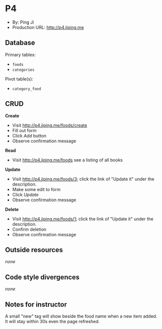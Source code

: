 # P4
+ By: Ping Ji
+ Production URL: <http://p4.jiping.me>

## Database

Primary tables:
  + `foods`
  + `categories`
  
Pivot table(s):
  + `category_food`


## CRUD

__Create__
  + Visit <http://p4.jiping.me/foods/create>
  + Fill out form
  + Click *Add* button
  + Observe confirmation message
  
__Read__
  + Visit <http://p4.jiping.me/foods> see a listing of all books
  
__Update__
  + Visit <http://p4.jiping.me/foods/3>; click the link of "Update it" under the description.
  + Make some edit to form
  + Click *Update*
  + Observe confirmation message
  
__Delete__
  + Visit <http://p4.jiping.me/foods/1>; click the link of "Update it" under the description.
  + Confirm deletion
  + Observe confirmation message

## Outside resources
*none*

## Code style divergences
*none*

## Notes for instructor
A small "new" tag will show beside the food name when a new item added. It will stay within 30s even the page refreshed.
